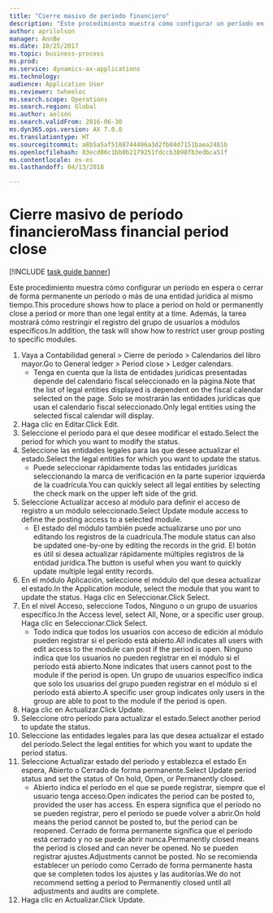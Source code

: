 ```yaml
--- 
title: "Cierre masivo de período financiero"
description: "Este procedimiento muestra cómo configurar un período en espera o cerrar de forma permanente un período o más de una entidad jurídica al mismo tiempo."
author: aprilolson
manager: AnnBe
ms.date: 10/25/2017
ms.topic: business-process
ms.prod: 
ms.service: dynamics-ax-applications
ms.technology: 
audience: Application User
ms.reviewer: twheeloc
ms.search.scope: Operations
ms.search.region: Global
ms.author: aolson
ms.search.validFrom: 2016-06-30
ms.dyn365.ops.version: AX 7.0.0
ms.translationtype: HT
ms.sourcegitcommit: a8b5a5af5108744406a3d2fb84d7151baea2481b
ms.openlocfilehash: 83ecd06c1bb0b2179251fdccb3898fb3edbca51f
ms.contentlocale: es-es
ms.lasthandoff: 04/13/2018

---
```

# <a name="mass-financial-period-close"></a><span data-ttu-id="c8a18-103">Cierre masivo de período financiero</span><span class="sxs-lookup"><span data-stu-id="c8a18-103">Mass financial period close</span></span>

[!INCLUDE [task guide banner](../../includes/task-guide-banner.md)]

<span data-ttu-id="c8a18-104">Este procedimiento muestra cómo configurar un período en espera o cerrar de forma permanente un período o más de una entidad jurídica al mismo tiempo.</span><span class="sxs-lookup"><span data-stu-id="c8a18-104">This procedure shows how to place a period on hold or permanently close a period or more than one legal entity at a time.</span></span> <span data-ttu-id="c8a18-105">Además, la tarea mostrará cómo restringir el registro del grupo de usuarios a módulos específicos.</span><span class="sxs-lookup"><span data-stu-id="c8a18-105">In addition, the task will show how to restrict user group posting to specific modules.</span></span>

1. <span data-ttu-id="c8a18-106">Vaya a Contabilidad general > Cierre de período > Calendarios del libro mayor.</span><span class="sxs-lookup"><span data-stu-id="c8a18-106">Go to General ledger > Period close > Ledger calendars.</span></span>
    * <span data-ttu-id="c8a18-107">Tenga en cuenta que la lista de entidades jurídicas presentadas depende del calendario fiscal seleccionado en la página.</span><span class="sxs-lookup"><span data-stu-id="c8a18-107">Note that the list of legal entities displayed is dependent on the fiscal calendar selected on the page.</span></span> <span data-ttu-id="c8a18-108">Solo se mostrarán las entidades jurídicas que usan el calendario fiscal seleccionado.</span><span class="sxs-lookup"><span data-stu-id="c8a18-108">Only legal entities using the selected fiscal calendar will display.</span></span>  
2. <span data-ttu-id="c8a18-109">Haga clic en Editar.</span><span class="sxs-lookup"><span data-stu-id="c8a18-109">Click Edit.</span></span>
3. <span data-ttu-id="c8a18-110">Seleccione el período para el que desee modificar el estado.</span><span class="sxs-lookup"><span data-stu-id="c8a18-110">Select the period for which you want to modify the status.</span></span>
4. <span data-ttu-id="c8a18-111">Seleccione las entidades legales para las que desee actualizar el estado.</span><span class="sxs-lookup"><span data-stu-id="c8a18-111">Select the legal entities for which you want to update the status.</span></span>
    * <span data-ttu-id="c8a18-112">Puede seleccionar rápidamente todas las entidades jurídicas seleccionando la marca de verificación en la parte superior izquierda de la cuadrícula.</span><span class="sxs-lookup"><span data-stu-id="c8a18-112">You can quickly select all legal entities  by selecting the check mark on the upper left side of the grid.</span></span>  
5. <span data-ttu-id="c8a18-113">Seleccione Actualizar acceso al módulo para definir el acceso de registro a un módulo seleccionado.</span><span class="sxs-lookup"><span data-stu-id="c8a18-113">Select Update module access to define the posting access to a selected module.</span></span>
    * <span data-ttu-id="c8a18-114">El estado del módulo también puede actualizarse uno por uno editando los registros de la cuadrícula.</span><span class="sxs-lookup"><span data-stu-id="c8a18-114">The module status can also be updated one-by-one by editing the records in the grid.</span></span> <span data-ttu-id="c8a18-115">El botón es útil si desea actualizar rápidamente múltiples registros de la entidad jurídica.</span><span class="sxs-lookup"><span data-stu-id="c8a18-115">The button is useful when you want to quickly update multiple legal entity records.</span></span>  
6. <span data-ttu-id="c8a18-116">En el módulo Aplicación, seleccione el módulo del que desea actualizar el estado.</span><span class="sxs-lookup"><span data-stu-id="c8a18-116">In the Application module, select the module that you want to update the status.</span></span> <span data-ttu-id="c8a18-117">Haga clic en Seleccionar.</span><span class="sxs-lookup"><span data-stu-id="c8a18-117">Click Select.</span></span>
7. <span data-ttu-id="c8a18-118">En el nivel Acceso, seleccione Todos, Ninguno o un grupo de usuarios específico.</span><span class="sxs-lookup"><span data-stu-id="c8a18-118">In the Access level, select All, None, or a specific user group.</span></span> <span data-ttu-id="c8a18-119">Haga clic en Seleccionar.</span><span class="sxs-lookup"><span data-stu-id="c8a18-119">Click Select.</span></span>
    * <span data-ttu-id="c8a18-120">Todo indica que todos los usuarios con acceso de edición al módulo pueden registrar si el período está abierto.</span><span class="sxs-lookup"><span data-stu-id="c8a18-120">All indicates all users with edit access to the module can post if the period is open.</span></span> <span data-ttu-id="c8a18-121">Ninguno indica que los usuarios no pueden registrar en el módulo si el período está abierto.</span><span class="sxs-lookup"><span data-stu-id="c8a18-121">None indicates that users cannot post to the module if the period is open.</span></span> <span data-ttu-id="c8a18-122">Un grupo de usuarios específico indica que solo los usuarios del grupo pueden registrar en el módulo si el período está abierto.</span><span class="sxs-lookup"><span data-stu-id="c8a18-122">A specific user group indicates only users in the group are able to post to the module if the period is open.</span></span>  
8. <span data-ttu-id="c8a18-123">Haga clic en Actualizar.</span><span class="sxs-lookup"><span data-stu-id="c8a18-123">Click Update.</span></span>
9. <span data-ttu-id="c8a18-124">Seleccione otro período para actualizar el estado.</span><span class="sxs-lookup"><span data-stu-id="c8a18-124">Select another period to update the status.</span></span>
10. <span data-ttu-id="c8a18-125">Seleccione las entidades legales para las que desea actualizar el estado del período.</span><span class="sxs-lookup"><span data-stu-id="c8a18-125">Select the legal entities for which you want to update the period status.</span></span>
11. <span data-ttu-id="c8a18-126">Seleccione Actualizar estado del período y establezca el estado En espera, Abierto o Cerrado de forma permanente.</span><span class="sxs-lookup"><span data-stu-id="c8a18-126">Select Update period status and set the status of On hold, Open, or Permanently closed.</span></span>
    * <span data-ttu-id="c8a18-127">Abierto indica el período en el que se puede registrar, siempre que el usuario tenga acceso.</span><span class="sxs-lookup"><span data-stu-id="c8a18-127">Open indicates the period can be posted to, provided the user has access.</span></span> <span data-ttu-id="c8a18-128">En espera significa que el período no se pueden registrar, pero el período se puede volver a abrir.</span><span class="sxs-lookup"><span data-stu-id="c8a18-128">On hold means the period cannot be posted to, but the period can be reopened.</span></span> <span data-ttu-id="c8a18-129">Cerrado de forma permanente significa que el período está cerrado y no se puede abrir nunca.</span><span class="sxs-lookup"><span data-stu-id="c8a18-129">Permanently closed means the period is closed and can never be opened.</span></span> <span data-ttu-id="c8a18-130">No se pueden registrar ajustes.</span><span class="sxs-lookup"><span data-stu-id="c8a18-130">Adjustments cannot be posted.</span></span> <span data-ttu-id="c8a18-131">No se recomienda establecer un período como Cerrado de forma permanente hasta que se completen todos los ajustes y las auditorías.</span><span class="sxs-lookup"><span data-stu-id="c8a18-131">We do not recommend setting a period to Permanently closed until all adjustments and audits are complete.</span></span>  
12. <span data-ttu-id="c8a18-132">Haga clic en Actualizar.</span><span class="sxs-lookup"><span data-stu-id="c8a18-132">Click Update.</span></span>


